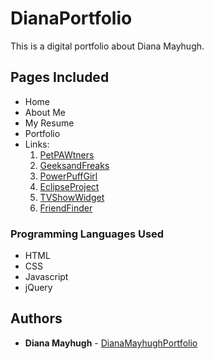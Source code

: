 # DianaPortfolio
This is a digital portfolio about Diana Mayhugh.

## Pages Included

* Home
* About Me
* My Resume
* Portfolio
* Links:
    1. [PetPAWtners](https://pet-paw-tners.herokuapp.com/)
    2. [GeeksandFreaks](https://geeksandfreaks.herokuapp.com/)
    3. [PowerPuffGirl](https://power-puff-clicky-game.herokuapp.com/)
    4. [EclipseProject](https://mayhugh82.github.io/Space_Travel_App/)
    5. [TVShowWidget](https://mayhugh82.github.io/Giftastic/)
    6. [FriendFinder](https://friendfinder-mayhugh82.herokuapp.com/)


### Programming Languages Used

* HTML
* CSS
* Javascript
* jQuery

## Authors

* **Diana Mayhugh** - [DianaMayhughPortfolio]( https://mayhugh82.github.io/DianaPortfolio/)